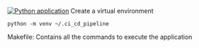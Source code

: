 [![Python application](https://github.com/hammadmajeed/ci_cd_demo/actions/workflows/python-app.yml/badge.svg)](https://github.com/hammadmajeed/ci_cd_demo/actions/workflows/python-app.yml)
Create a virtual environment

``python -m venv ~/.ci_cd_pipeline``

Makefile: Contains all the commands to execute the application
